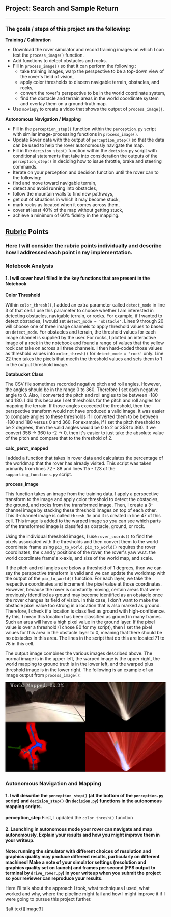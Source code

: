 ## Project: Search and Sample Return
---
[//]: # (Image References)

[image1]: ./output/process_image_output.png

### The goals / steps of this project are the following:
**Training / Calibration** 
* Download the rover simulator and record training images on which I can test the `process_image()` function.
* Add functions to detect obstacles and rocks.
* Fill in `process_image()` so that it can perform the following :
  * take training images, warp the perspective to be a top-down view of the rover's field of vision, 
  * apply color thresholds to discern navigable terrain, obstacles, and rocks,
  * convert the rover's perspective to be in the world coordinate system,
  * find the obstacle and terrain areas in the world coordinate system and overlay them on a ground-truth map.
* Use `moviepy` to create a video that shows the output of `process_image()`.

**Autonomous Navigation / Mapping**
* Fill in the `perception_step()` function within the `perception.py` script with similar image-processing functions in `process_image()`.
* Update Rover data with the output of `perception_step()` so that the data can be used to help the rover autonomously navigate the map.
* Fill in the `decision_step()` function within the `decision.py` script with conditional statements that take into consideration the outputs of the `perception_step()` in deciding how to issue throttle, brake and steering commands. 
* Iterate on your perception and decision function until the rover can to the following:
 * find and move toward navigable terrain,
 * detect and avoid running into obstacles,
 * follow the mountain walls to find new pathways,
 * get out of situations in which it may become stuck,
 * mark rocks as located when it comes across them,
 * cover at least 40% of the map without getting stuck,
 * achieve a minimum of 60% fidelity in the mapping.

## [Rubric](https://review.udacity.com/#!/rubrics/916/view) Points
### Here I will consider the rubric points individually and describe how I addressed each point in my implementation.
### Notebook Analysis
#### 1. I will cover how I filled in the key functions that are present in the Notebook
**Color Threshold**

Within `color_thresh()`, I added an extra parameter called `detect_mode` in line 3 of that cell. I use this parameter to choose whether I am interested in detecting obstacles, navigable terrain, or rocks. For example, if I wanted to detect obstacles, I would set `detect_mode = 'obstacle'`. 
Lines 9 through 20 will choose one of three image channels to apply threshold values to based on `detect_mode`. For obstacles and terrain, the threshold values for each image channel is supplied by the user. For rocks, I plotted an interactive image of a rock in the notebook and found a range of values that the yellow rock can take on across all three channels. I then hard-coded those values as threshold values into `color_thresh()` for `detect_mode = 'rock'` only.
Line 22 then takes the pixels that meeth the threshold values and sets them to 1 in the output threshold image.

**Databucket Class**

The CSV file sometimes recorded negative pitch and roll angles. However, the angles should be in the range 0 to 360. Therefore I set each negative angle to 0. Also, I converted the pitch and roll angles to be between -180 and 180. I did this because I set thresholds for the pitch and roll angles for mapping the terrain. If those angles exceeded the threshold, then the perspective transform would not have produced a valid image. It was easier to compare angles to these thresholds if I converted them to be between -180 and 180 versus 0 and 360. For example, if I set the pitch threshold to be 2 degrees, then the valid angles would be 0 to 2 or 358 to 360. If we convert 358 -> 360 to -2 -> 0, then it's easier to just take the absolute value of the pitch and compare that to the threshold of 2. 

**calc_perct_mapped**

I added a function that takes in rover data and calculates the percentage of the worldmap that the rover has already visited. This script was taken primarily from lines 72 - 88 and lines 115 - 123 of the `supporting_functions.py` script.

**process_image**

This function takes an image from the training data. I apply a perspective transform to the image and apply color threshold to detect the obstacles, the ground, and rocks from the transformed image. Then, I create a 3-channel image by stacking these threshold images on top of each other. This 3-channel image is called `thresh_3d` and it is created in line 47 of this cell. This image is added to the warped image so you can see which parts of the transformed image is classifed as obstacle, ground, or rock. 

Using the individual threshold images, I use `rover_coords()` to find the pixels associated with the thresholds and then convert them to the world coordinate frame using `pix_to_world`. `pix_to_world()` requires the rover coordinates, the x and y positions of the rover, the rover's yaw w.r.t. the world coordinate frame's x-axis, and size of the world map, and scale. 

If the pitch and roll angles are below a threshold of 1 degrees, then we can say the perspective transform is valid and we can update the worldmap with the output of the `pix_to_world()` function. For each layer, we take the respective coordinates and increment the pixel value at those coordinates. However, because the rover is constantly moving, certain areas that were previously identified as ground may become identified as an obstacle once the rover changes its field of vision. In this case, I don't want to make the obstacle pixel value too strong in a location that is also marked as ground. Therefore, I check if a location is classified as ground with high-confidence. By this, I mean this location has been classified as ground in many frames. Such an area will have a high pixel value in the ground layer. If the pixel value is over a threshold (I chose 80 for my script), then I set the pixel values for this area in the obstacle layer to 0, meaning that there should be no obstacles in this area. The lines in the script that do this are located 71 to 78 in this cell.

The output image combines the various images described above. The normal image is in the upper left, the warped image is the upper right, the world mapping to ground truth is in the lower left, and the warped plus threshold image is in the lower right. The following is an example of an image output from `process_image()`:

![Image Output of process_image()][image1]

### Autonomous Navigation and Mapping

#### 1. I will describe the `perception_step()` (at the bottom of the `perception.py` script) and `decision_step()` (in `decision.py`) functions in the autonomous mapping scripts.
**perception_step**
First, I updated the `color_thresh()` function 


#### 2. Launching in autonomous mode your rover can navigate and map autonomously.  Explain your results and how you might improve them in your writeup.  

**Note: running the simulator with different choices of resolution and graphics quality may produce different results, particularly on different machines!  Make a note of your simulator settings (resolution and graphics quality set on launch) and frames per second (FPS output to terminal by `drive_rover.py`) in your writeup when you submit the project so your reviewer can reproduce your results.**

Here I'll talk about the approach I took, what techniques I used, what worked and why, where the pipeline might fail and how I might improve it if I were going to pursue this project further.  



![alt text][image3]


